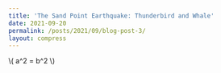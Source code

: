 ```yaml
---
title: 'The Sand Point Earthquake: Thunderbird and Whale'
date: 2021-09-20
permalink: /posts/2021/09/blog-post-3/
layout: compress
---
```


\\( a^2 = b^2 \\)

